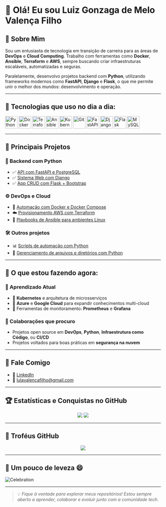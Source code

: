 # 👋 Olá! Eu sou Luiz Gonzaga de Melo Valença Filho

## 🧠 Sobre Mim

Sou um entusiasta de tecnologia em transição de carreira para as áreas de **DevOps** e **Cloud Computing**. Trabalho com ferramentas como **Docker**, **Ansible**, **Terraform** e **AWS**, sempre buscando criar infraestruturas escaláveis, automatizadas e seguras.

Paralelamente, desenvolvo projetos backend com **Python**, utilizando frameworks modernos como **FastAPI**, **Django** e **Flask**, o que me permite unir o melhor dos mundos: desenvolvimento e operação.

---

## 🔧 Tecnologias que uso no dia a dia:

<p align="left">
  <img src="https://cdn.jsdelivr.net/gh/devicons/devicon/icons/python/python-original.svg" width="40" alt="Python"/>
  <img src="https://cdn.jsdelivr.net/gh/devicons/devicon/icons/docker/docker-original.svg" width="40" alt="Docker"/>
  <img src="https://cdn.jsdelivr.net/gh/devicons/devicon/icons/terraform/terraform-original.svg" width="40" alt="Terraform"/>
  <img src="https://cdn.jsdelivr.net/gh/devicons/devicon/icons/ansible/ansible-original.svg" width="40" alt="Ansible"/>
  <img src="https://cdn.jsdelivr.net/gh/devicons/devicon/icons/kubernetes/kubernetes-plain.svg" width="40" alt="Kubernetes"/>
  <img src="https://cdn.jsdelivr.net/gh/devicons/devicon/icons/git/git-original.svg" width="40" alt="Git"/>
  <img src="https://cdn.jsdelivr.net/gh/devicons/devicon/icons/fastapi/fastapi-original.svg" width="40" alt="FastAPI"/>
  <img src="https://cdn.jsdelivr.net/gh/devicons/devicon/icons/django/django-plain.svg" width="40" alt="Django"/>
  <img src="https://cdn.jsdelivr.net/gh/devicons/devicon/icons/flask/flask-original.svg" width="40" alt="Flask"/>
  <img src="https://cdn.jsdelivr.net/gh/devicons/devicon/icons/mysql/mysql-original.svg" width="40" alt="MySQL"/>
</p>

---

## 🚀 Principais Projetos

### 🧪 Backend com Python
- ✅ [API com FastAPI e PostgreSQL](https://github.com/lulavalenca/FastApi_Zero)
- ✅ [Sistema Web com Django](https://github.com/lulavalenca/DjangoProject)
- ✅ [App CRUD com Flask + Bootstrap](https://github.com/lulavalenca/flask-crud-app)

### ⚙️ DevOps e Cloud
- 🐳 [Automação com Docker e Docker Compose](https://github.com/lulavalenca/docker-project)
- ☁️ [Provisionamento AWS com Terraform](https://github.com/lulavalenca/aws-terraform-project)
- 🧰 [Playbooks de Ansible para ambientes Linux](https://github.com/lulavalenca/ansible-playbook)

### 🛠️ Outros projetos
- 📊 [Scripts de automação com Python](https://github.com/lulavalenca/python-utils)
- 📁 [Gerenciamento de arquivos e diretórios com Python](https://github.com/lulavalenca/python-file-tools)

---

## 🎯 O que estou fazendo agora:

### 🌱 Aprendizado Atual
- 📌 **Kubernetes** e arquitetura de microsserviços
- 📌 **Azure** e **Google Cloud** para expandir conhecimentos multi-cloud
- 📌 Ferramentas de monitoramento: **Prometheus** e **Grafana**

### 🤝 Colaborações que procuro
- Projetos open source em **DevOps**, **Python**, **Infraestrutura como Código**, ou **CI/CD**
- Projetos voltados para boas práticas em **segurança na nuvem**

---

## 💬 Fale Comigo

- 🔗 [LinkedIn](https://www.linkedin.com/in/luiz-valenca/)
- 📧 lulavalencafilho@gmail.com

---

## 🏆 Estatísticas e Conquistas no GitHub

<p align="center">
  <img src="https://github-readme-stats.vercel.app/api?username=lulavalenca&show_icons=true&theme=dracula&count_private=true" />
  <img src="https://github-readme-stats.vercel.app/api/top-langs/?username=lulavalenca&layout=compact&theme=dracula" />
</p>

---

## 🏅 Troféus GitHub

<p align="center">
  <img src="https://github-profile-trophy.vercel.app/?username=lulavalenca&theme=dracula&no-bg=true&no-frame=true" />
</p>

---

## 🎉 Um pouco de leveza 😄

![Celebration](https://media.giphy.com/media/l0MYt5jPR6QX5pnqM/giphy.gif)

---

> 💡 *Fique à vontade para explorar meus repositórios! Estou sempre aberto a aprender, colaborar e evoluir junto com a comunidade tech.*  
